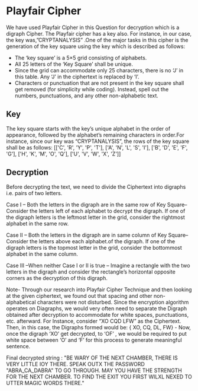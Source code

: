 # Playfair Cipher
We have used Playfair Cipher in this Question for decryption which is a digraph Cipher. The Playfair cipher has a key also. For instance, in our case, the key was,”CRYPTANALYSIS” .One of the major tasks in this cipher is the generation of the key square using the key which is described as follows:
- The ‘key square’ is a 5×5 grid consisting of alphabets. 
- All 25 letters of the ‘Key Square’ shall be unique. 
- Since the grid can accommodate only 25 characters, there is no ‘J’ in this table. Any ‘J’ in the ciphertext is replaced by ‘I’.
- Characters or punctuation that are not present in the key square shall get removed (for simplicity while coding). Instead, spell out the numbers, punctuations, and any other non-alphabetic text.

## Key
The key square starts with the key’s unique alphabet in the order of appearance, followed by the alphabet’s remaining characters in order.For instance, since our key was “CRYPTANALYSIS”, the rows of the key square shall be as follows:
       [['C', 'R', 'Y', 'P', 'T'],
       ['A', 'N', 'L', 'S', 'I'],
       ['B', 'D', 'E', 'F', 'G'],
       ['H', 'K', 'M', 'O', 'Q'],
       ['U', 'V', 'W', 'X', 'Z']]

## Decryption
Before decrypting the text, we need to divide the Ciphertext into digraphs i.e. pairs of two letters.

Case I –
Both the letters in the digraph are in the same row of Key Square– Consider the letters left of each alphabet to decrypt the digraph. If one of the digraph letters is the leftmost letter in the grid, consider the rightmost alphabet in the same row.

Case II – 
Both the letters in the digraph are in same column of Key Square– Consider the letters above each alphabet.of the digraph. If one of the digraph letters is the topmost letter in the grid, consider the bottommost alphabet in the same column.

Case III –When neither Case I or II is true –
Imagine a rectangle with the two letters in the digraph and consider the rectangle’s horizontal opposite corners as the decryption of this digraph.

Note- Through our research into Playfair Cipher Technique and then looking at the given ciphertext, we found out that spacing and other non-alphabetical characters were not disturbed. Since the encryption algorithm operates on Diagraphs, we would very often need to separate the Digraph obtained after decryption to accommodate for white spaces, punctuations, etc. afterward. For Instance, consider “XO CQD LFW” as the Ciphertext. Then, in this case, the Digraphs formed would be: { XO, CQ, DL, FW} - Now, once the digraph ‘XO’ get decrypted, to  ‘OF’ , we would be required to put white space between ‘O’ and ‘F’ for this process to generate meaningful sentence.

Final decrypted string : "BE WARY OF THE NEXT CHAMBER, THERE IS VERY LITTLE IOY THERE. SPEAK OUTX THE PASSWORD "ABRA_CA_DABRA" TO GO THROUGH. MAY YOU HAVE THE STRENGTH FOR THE NEXT CHAMBER. TO FIND THE EXIT YOU FIRST WILXL NEXED TO UTTER MAGIC WORDS THERE."